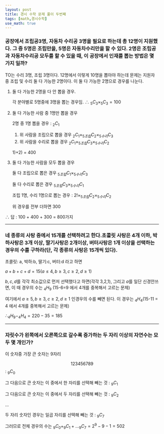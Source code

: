 ```yaml
---
layout: post
title: 경시 수학 문제 풀이 두번째
tags: [math,경시수학]
use_math: true
---
```


### 공장에서 조립공3명, 자동차 수리공 3명을 필요로 하는데 총 12명이 지원했다.  그 중 5명은 조립만을, 5명은 자동차수리만을 할 수 있다. 2명은 조립공과 자동차수리공 모두를 할 수 있을 때, 이 공장에서 인재를 뽑는 방법은 몇 가지 일까? 

TO는 수리 3명, 조립 3명이다. 12명에서 이렇게 10명을 뽑아야 하는데 문제는 지원자 중 조립 및 수리 둘 다 가능한 2명이다. 이 둘 다 가능한 2명으로 경우를 나눈다. 

1. 둘 다 가능한 2명을 다 안 뽑을 경우. 

   각 분야별로 5명중에 3명을 뽑는 경우임.   $\therefore$   $_5C_3 \times _5C_3=100$

2. 둘 다 가능한 사람 중 1명만 뽑을 경우

   2명 중 1명 뽑을 경우 : $_2C_1$

   1. 위 사람을 조립으로 뽑을 경우 $_2C_1 \times _{5조립}C_2  \times _{5수리}C_3$ 
   2. 위 사람을 수리로 뽑을 경우 $_2C_1 \times _{5조립}C_3 \times _{5수리}C_2$

   1)+2) = 400

3. 둘 다 가능한 사람을 모두 뽑을 경우

   둘 다 조립으로 뽑은 경우 $_{5조립}C_1 \times _{5수리}C_3$

   둘 다 수리로 뽑은 경우 $_{5조립}C_3 \times _{5수리}C_1$

   조립 1명, 수리 1명으로 뽑는 경우 : $2!\times_{5조립}C_2\times_{5수리}C_2$

   위 경우를 전부 더하면 300

$\therefore$  답 : 100 + 400 + 300 = 800가지 



---

### 네 종류의 사탕 중에서 15개를 선택하려고 한다.초콜릿 사탕은 4개 이하, 박하사탕은 3개 이상, 딸기사탕은 2개이상, 버터사탕은 1개 이상을 선택하는 경우의 수를 구하라(단, 각 종류의 사탕은 15개씩 있다).

초콜릿: a, 박하:b, 딸기:c, 버터:d 라고 하면 

$a+b+c+d = 15(a\leq4,b\geq3,c\geq2,d\geq1)$

$b,c,d$를 각각 최소값으로 먼저 선택했다고 하면(각각 3,2,1), 그리고 $a$를 일단 신경안쓰면, 이 때 경우의 수는 $_4H_9$ (15-6=9 에서 4개를 중복해서 고르는 문제)

여기에서 $a\geq5,b\geq3,c\geq2,d\geq1$ 인경우의 수를 빼면 된다. 이 경우는 $_4H_4$(15-11 = 4 에서 4개를 중복해서 고르는 문제)

$\therefore _4H_9 - _4H_4 = 220-35 = 185$



---

### 자릿수가 왼쪽에서 오른쪽으로 갈수록 증가하는 두 자리 이상의 자연수는 모두 몇 개인가? 

이 숫자중 가장 큰 숫자는 9자리

$$123456789$$ : $_9C_0$

그 다음으로 큰 숫자는 이 중에서 한 자리를 선택해 빼는 것 : $_9C_1$

그 다음으로 큰 숫자는 이 중에서 두 자리를 선택해 빼는 것 : $_9C_2$

...

두 자리 숫자인 경우는 일곱 자리를 선택해 빼는 것 : $_9C_7$

그러므로 전체 경우의 수는 $_9C_0 + _9C_1 + ... _9C_7 = 2^9-9-1 = 502$ 





